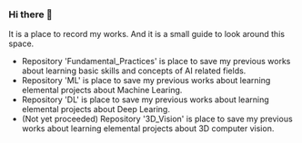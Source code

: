 ### Hi there 👋
It is a place to record my works.
And it is a small guide to look around this space.

- Repository 'Fundamental_Practices' is place to save my previous works about learning basic skills and concepts of AI related fields.
- Repository 'ML' is place to save my previous works about learning elemental projects about Machine Learing.
- Repository 'DL' is place to save my previous works about learning elemental projects about Deep Learing.
- (Not yet proceeded) Repository '3D_Vision' is place to save my previous works about learning elemental projects about 3D computer vision.
